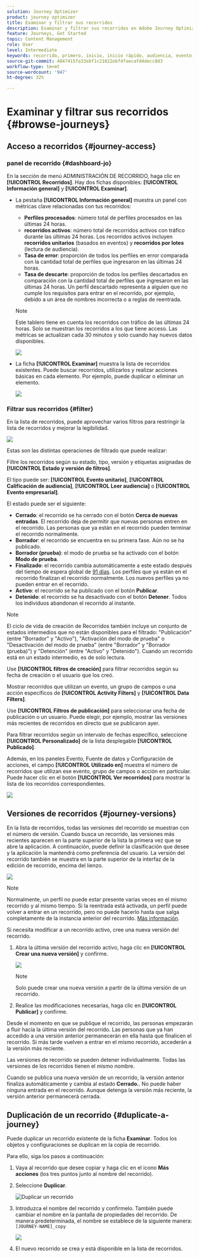 ```yaml
---
solution: Journey Optimizer
product: journey optimizer
title: Examinar y filtrar sus recorridos
description: Examinar y filtrar sus recorridos en Adobe Journey Optimizer
feature: Journeys, Get Started
topic: Content Management
role: User
level: Intermediate
keywords: recorrido, primero, inicio, inicio rápido, audiencia, evento, acción
source-git-commit: 4847415fa33ebf1c21622ebf4faecafd4decc8d3
workflow-type: tm+mt
source-wordcount: '947'
ht-degree: 32%

---
```


# Examinar y filtrar sus recorridos {#browse-journeys}

## Acceso a recorridos {#journey-access}

### panel de recorrido {#dashboard-jo}

En la sección de menú ADMINISTRACIÓN DE RECORRIDO, haga clic en **[!UICONTROL Recorridos]**. Hay dos fichas disponibles: **[!UICONTROL Información general]** y **[!UICONTROL Examinar]**.

* La pestaña **[!UICONTROL Información general]** muestra un panel con métricas clave relacionadas con tus recorridos:

   * **Perfiles procesados**: número total de perfiles procesados en las últimas 24 horas.
   * **recorridos activos**: número total de recorridos activos con tráfico durante las últimas 24 horas. Los recorridos activos incluyen **recorridos unitarios** (basados en eventos) y **recorridos por lotes** (lectura de audiencia).
   * **Tasa de error**: proporción de todos los perfiles en error comparada con la cantidad total de perfiles que ingresaron en las últimas 24 horas.
   * **Tasa de descarte**: proporción de todos los perfiles descartados en comparación con la cantidad total de perfiles que ingresaron en las últimas 24 horas. Un perfil descartado representa a alguien que no cumple los requisitos para entrar en el recorrido, por ejemplo, debido a un área de nombres incorrecta o a reglas de reentrada.

  >[!NOTE]
  >
  >Este tablero tiene en cuenta los recorridos con tráfico de las últimas 24 horas. Solo se muestran los recorridos a los que tiene acceso. Las métricas se actualizan cada 30 minutos y solo cuando hay nuevos datos disponibles.

  ![](assets/journeys-dashboard.png)

* La ficha **[!UICONTROL Examinar]** muestra la lista de recorridos existentes. Puede buscar recorridos, utilizarlos y realizar acciones básicas en cada elemento. Por ejemplo, puede duplicar o eliminar un elemento.

  ![](assets/journeys-browse.png)

### Filtrar sus recorridos {#filter}

En la lista de recorridos, puede aprovechar varios filtros para restringir la lista de recorridos y mejorar la legibilidad.

![](assets/filter-journeys.png)

Estas son las distintas operaciones de filtrado que puede realizar:

Filtre los recorridos según su estado, tipo, versión y etiquetas asignadas de **[!UICONTROL Estado y versión de filtros]**.

El tipo puede ser: **[!UICONTROL Evento unitario]**, **[!UICONTROL Calificación de audiencia]**, **[!UICONTROL Leer audiencia]** o **[!UICONTROL Evento empresarial]**.

El estado puede ser el siguiente:

* **Cerrado**: el recorrido se ha cerrado con el botón **Cerca de nuevas entradas**. El recorrido deja de permitir que nuevas personas entren en el recorrido. Las personas que ya están en el recorrido pueden terminar el recorrido normalmente.
* **Borrador**: el recorrido se encuentra en su primera fase. Aún no se ha publicado.
* **Borrador (prueba)**: el modo de prueba se ha activado con el botón **Modo de prueba**.
* **Finalizado**: el recorrido cambia automáticamente a este estado después del tiempo de espera global de [91 días](journey-properties.md#global_timeout). Los perfiles que ya están en el recorrido finalizan el recorrido normalmente. Los nuevos perfiles ya no pueden entrar en el recorrido.
* **Activo**: el recorrido se ha publicado con el botón **Publicar**.
* **Detenido**: el recorrido se ha desactivado con el botón **Detener**. Todos los individuos abandonan el recorrido al instante.

>[!NOTE]
>
>El ciclo de vida de creación de Recorridos también incluye un conjunto de estados intermedios que no están disponibles para el filtrado: &quot;Publicación&quot; (entre &quot;Borrador&quot; y &quot;Activo&quot;), &quot;Activación del modo de prueba&quot; o &quot;Desactivación del modo de prueba&quot; (entre &quot;Borrador&quot; y &quot;Borrador (prueba)&quot;) y &quot;Detención&quot; (entre &quot;Activo&quot; y &quot;Detenido&quot;). Cuando un recorrido está en un estado intermedio, es de solo lectura.

Use **[!UICONTROL filtros de creación]** para filtrar recorridos según su fecha de creación o el usuario que los creó.

Mostrar recorridos que utilizan un evento, un grupo de campos o una acción específicos de **[!UICONTROL Activity Filters]** y **[!UICONTROL Data Filters]**.

Use **[!UICONTROL Filtros de publicación]** para seleccionar una fecha de publicación o un usuario. Puede elegir, por ejemplo, mostrar las versiones más recientes de recorridos en directo que se publicaron ayer.

Para filtrar recorridos según un intervalo de fechas específico, seleccione **[!UICONTROL Personalizado]** de la lista desplegable **[!UICONTROL Publicado]**.

Además, en los paneles Evento, Fuente de datos y Configuración de acciones, el campo **[!UICONTROL Utilizado en]** muestra el número de recorridos que utilizan ese evento, grupo de campos o acción en particular. Puede hacer clic en el botón **[!UICONTROL Ver recorridos]** para mostrar la lista de los recorridos correspondientes.

![](assets/journey3bis.png)


## Versiones de recorridos {#journey-versions}

En la lista de recorridos, todas las versiones del recorrido se muestran con el número de versión. Cuando busca un recorrido, las versiones más recientes aparecen en la parte superior de la lista la primera vez que se abre la aplicación. A continuación, puede definir la clasificación que desee y la aplicación la mantendrá como preferencia del usuario. La versión del recorrido también se muestra en la parte superior de la interfaz de la edición de recorrido, encima del lienzo.

![](assets/journeyversions1.png)

>[!NOTE]
>
>Normalmente, un perfil no puede estar presente varias veces en el mismo recorrido y al mismo tiempo. Si la reentrada está activada, un perfil puede volver a entrar en un recorrido, pero no puede hacerlo hasta que salga completamente de la instancia anterior del recorrido. [Más información](end-journey.md).

Si necesita modificar a un recorrido activo, cree una nueva versión del recorrido.

1. Abra la última versión del recorrido activo, haga clic en **[!UICONTROL Crear una nueva versión]** y confirme.

   ![](assets/journeyversions2.png)

   >[!NOTE]
   >
   >Solo puede crear una nueva versión a partir de la última versión de un recorrido.

1. Realice las modificaciones necesarias, haga clic en **[!UICONTROL Publicar]** y confirme.

Desde el momento en que se publique el recorrido, las personas empezarán a fluir hacia la última versión del recorrido. Las personas que ya han accedido a una versión anterior permanecerán en ella hasta que finalicen el recorrido. Si más tarde vuelven a entrar en el mismo recorrido, accederán a la versión más reciente.

Las versiones de recorrido se pueden detener individualmente. Todas las versiones de los recorridos tienen el mismo nombre.

Cuando se publica una nueva versión de un recorrido, la versión anterior finaliza automáticamente y cambia al estado **Cerrado.**. No puede haber ninguna entrada en el recorrido. Aunque detenga la versión más reciente, la versión anterior permanecerá cerrada.



## Duplicación de un recorrido {#duplicate-a-journey}

Puede duplicar un recorrido existente de la ficha **Examinar**. Todos los objetos y configuraciones se duplican en la copia de recorrido.

Para ello, siga los pasos a continuación:

1. Vaya al recorrido que desee copiar y haga clic en el icono **Más acciones** (los tres puntos junto al nombre del recorrido).
1. Seleccione **Duplicar**.

   ![Duplicar un recorrido](assets/duplicate-jo.png)

1. Introduzca el nombre del recorrido y confírmelo. También puede cambiar el nombre en la pantalla de propiedades del recorrido. De manera predeterminada, el nombre se establece de la siguiente manera: `[JOURNEY-NAME]_copy`

   ![](assets/duplicate-jo2.png)

1. El nuevo recorrido se crea y está disponible en la lista de recorridos.

